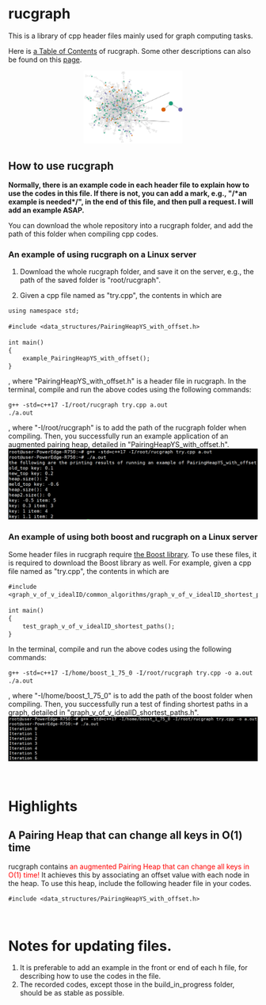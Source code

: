 # rucgraph

This is a library of cpp header files mainly used for graph computing tasks.

Here is [a Table of Contents](assets/Introduction.pdf) of rucgraph. Some other descriptions can also be found on this [page](https://yahuisun.github.io/rucgraph/).

<p align="center">
<img src="/assets/images/manual_Kaggle_lowquality.jpg" alt="drawing" width="200"/>
</p>



## How to use rucgraph

<b>Normally, there is an example code in each header file to explain how to use the codes in this file. If there is not, you can add a mark, e.g., "/\*an example is needed\*/", in the end of this file, and then pull a request. I will add an example ASAP.</b>

You can download the whole repository into a rucgraph folder, and add the path of this folder when compiling cpp codes.


### An example of using rucgraph on a Linux server

1. Download the whole rucgraph folder, and save it on the server, e.g., the path of the saved folder is "root/rucgraph".

2. Given a cpp file named as "try.cpp", the contents in which are
```
using namespace std;

#include <data_structures/PairingHeapYS_with_offset.h>

int main()
{
	example_PairingHeapYS_with_offset();
}
```
, where "PairingHeapYS_with_offset.h" is a header file in rucgraph. In the terminal, compile and run the above codes using the following commands:
```
g++ -std=c++17 -I/root/rucgraph try.cpp a.out
./a.out
```
, where "-I/root/rucgraph" is to add the path of the rucgraph folder when compiling. Then, you successfully run an example application of an augmented pairing heap, detailed in "PairingHeapYS_with_offset.h".
![](/assets/images/202212171254231.png)


### An example of using both boost and rucgraph on a Linux server

Some header files in rucgraph require [the Boost library](https://www.boost.org/). To use these files, it is required to download the Boost library as well. For example, given a cpp file named as "try.cpp", the contents in which are
```
#include <graph_v_of_v_idealID/common_algorithms/graph_v_of_v_idealID_shortest_paths.h>

int main()
{
	test_graph_v_of_v_idealID_shortest_paths();
}
```
In the terminal, compile and run the above codes using the following commands:
```
g++ -std=c++17 -I/home/boost_1_75_0 -I/root/rucgraph try.cpp -o a.out
./a.out
```
, where "-I/home/boost_1_75_0" is to add the path of the boost folder when compiling. Then, you successfully run a test of finding shortest paths in a graph, detailed in "graph_v_of_v_idealID_shortest_paths.h".
![](/assets/images/20221217183837.png)

<br/>


# Highlights

## A Pairing Heap that can change all keys in O(1) time

rucgraph contains <span style="color:red">an augmented Pairing Heap that can change all keys in O(1) time!</span> It achieves this by associating an offset value with each node in the heap. To use this heap, include the following header file in your codes.
```
#include <data_structures/PairingHeapYS_with_offset.h>
```
<br/>


# Notes for updating files.

1. It is preferable to add an example in the front or end of each h file, for describing how to use the codes in the file.
2. The recorded codes, except those in the build_in_progress folder, should be as stable as possible.

